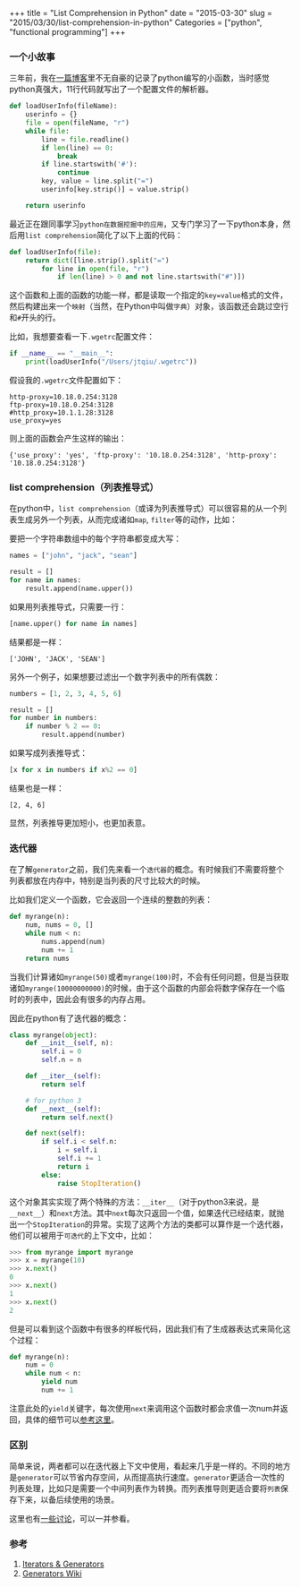 +++
title = "List Comprehension in Python"
date = "2015-03-30"
slug = "2015/03/30/list-comprehension-in-python"
Categories = ["python", "functional programming"]
+++

### 一个小故事
三年前，我在[一篇博客](http://icodeit.org/2012/07/post-from-python-vim-2/)里不无自豪的记录了python编写的小函数，当时感觉python真强大，11行代码就写出了一个配置文件的解析器。

```py
def loadUserInfo(fileName):
    userinfo = {}
    file = open(fileName, "r")
    while file:
        line = file.readline()
        if len(line) == 0:
            break
        if line.startswith('#'):
            continue
        key, value = line.split("=")
        userinfo[key.strip()] = value.strip()

	return userinfo
```

最近正在跟同事学习`python在数据挖掘中的应用`，又专门学习了一下python本身，然后用`list comprehension`简化了以下上面的代码：

```py
def loadUserInfo(file):
    return dict([line.strip().split("=")
        for line in open(file, "r")
            if len(line) > 0 and not line.startswith("#")])
```

这个函数和上面的函数的功能一样，都是读取一个指定的`key=value`格式的文件，然后构建出来一个`映射`（当然，在Python中叫做`字典`）对象，该函数还会跳过空行和`#`开头的行。

比如，我想要查看一下`.wgetrc`配置文件：

```py
if __name__ == "__main__":
    print(loadUserInfo("/Users/jtqiu/.wgetrc"))
```

假设我的`.wgetrc`文件配置如下：

```
http-proxy=10.18.0.254:3128
ftp-proxy=10.18.0.254:3128
#http_proxy=10.1.1.28:3128
use_proxy=yes
```

则上面的函数会产生这样的输出：

```
{'use_proxy': 'yes', 'ftp-proxy': '10.18.0.254:3128', 'http-proxy': '10.18.0.254:3128'}
```

### list comprehension（列表推导式）

在python中，`list comprehension`（或译为列表推导式）可以很容易的从一个列表生成另外一个列表，从而完成诸如`map`, `filter`等的动作，比如：

要把一个字符串数组中的每个字符串都变成大写：
```py
names = ["john", "jack", "sean"]

result = []
for name in names:
    result.append(name.upper())
```

如果用列表推导式，只需要一行：

```py
[name.upper() for name in names]
```

结果都是一样：

```
['JOHN', 'JACK', 'SEAN']
```

另外一个例子，如果想要过滤出一个数字列表中的所有偶数：

```py
numbers = [1, 2, 3, 4, 5, 6]

result = []
for number in numbers:
    if number % 2 == 0:
        result.append(number)
```

如果写成列表推导式：

```py
[x for x in numbers if x%2 == 0]
```

结果也是一样：

```
[2, 4, 6]
```

显然，列表推导更加短小，也更加表意。

### 迭代器

在了解`generator`之前，我们先来看一个`迭代器`的概念。有时候我们不需要将整个列表都放在内存中，特别是当列表的尺寸比较大的时候。

比如我们定义一个函数，它会返回一个连续的整数的列表：

```py
def myrange(n):
    num, nums = 0, []
    while num < n:
        nums.append(num)
        num += 1
    return nums
```

当我们计算诸如`myrange(50)`或者`myrange(100)`时，不会有任何问题，但是当获取诸如`myrange(10000000000)`的时候，由于这个函数的内部会将数字保存在一个临时的列表中，因此会有很多的内存占用。

因此在python有了迭代器的概念：

```py
class myrange(object):
    def __init__(self, n):
        self.i = 0
        self.n = n

    def __iter__(self):
        return self

    # for python 3
    def __next__(self):
        return self.next()

    def next(self):
        if self.i < self.n:
            i = self.i
            self.i += 1
            return i
        else:
            raise StopIteration()
```

这个对象其实实现了两个特殊的方法：`__iter__`（对于python3来说，是`__next__`）和`next`方法。其中`next`每次只返回一个值，如果迭代已经结束，就抛出一个`StopIteration`的异常。实现了这两个方法的类都可以算作是一个迭代器，他们可以被用于`可迭代`的上下文中，比如：

```py
>>> from myrange import myrange
>>> x = myrange(10)
>>> x.next()
0
>>> x.next()
1
>>> x.next()
2
```

但是可以看到这个函数中有很多的样板代码，因此我们有了生成器表达式来简化这个过程：

```py
def myrange(n):
    num = 0
    while num < n:
        yield num
        num += 1
```

注意此处的`yield`关键字，每次使用`next`来调用这个函数时都会求值一次num并返回，具体的细节可以[参考这里](http://www.jeffknupp.com/blog/2013/04/07/improve-your-python-yield-and-generators-explained/)。

### 区别

简单来说，两者都可以在迭代器上下文中使用，看起来几乎是一样的。不同的地方是`generator`可以节省内存空间，从而提高执行速度。`generator`更适合一次性的列表处理，比如只是需要一个中间列表作为转换。而列表推导则更适合要将`列表`保存下来，以备后续使用的场景。

这里也有[一些讨论](http://stackoverflow.com/questions/47789/generator-expressions-vs-list-comprehension)，可以一并参看。

### 参考

1.	[Iterators & Generators](http://anandology.com/python-practice-book/iterators.html)
2.	[Generators Wiki](https://wiki.python.org/moin/Generators)
